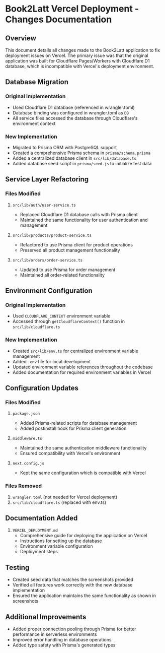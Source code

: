 # Book2Latt Vercel Deployment - Changes Documentation

## Overview
This document details all changes made to the Book2Latt application to fix deployment issues on Vercel. The primary issue was that the original application was built for Cloudflare Pages/Workers with Cloudflare D1 database, which is incompatible with Vercel's deployment environment.

## Database Migration
### Original Implementation
- Used Cloudflare D1 database (referenced in wrangler.toml)
- Database binding was configured in wrangler.toml as `DB`
- All service files accessed the database through Cloudflare's environment context

### New Implementation
- Migrated to Prisma ORM with PostgreSQL support
- Created a comprehensive Prisma schema in `prisma/schema.prisma`
- Added a centralized database client in `src/lib/database.ts`
- Added database seed script in `prisma/seed.js` to initialize test data

## Service Layer Refactoring
### Files Modified
1. `src/lib/auth/user-service.ts`
   - Replaced Cloudflare D1 database calls with Prisma client
   - Maintained the same functionality for user authentication and management

2. `src/lib/products/product-service.ts`
   - Refactored to use Prisma client for product operations
   - Preserved all product management functionality

3. `src/lib/orders/order-service.ts`
   - Updated to use Prisma for order management
   - Maintained all order-related functionality

## Environment Configuration
### Original Implementation
- Used `CLOUDFLARE_CONTEXT` environment variable
- Accessed through `getCloudflareContext()` function in `src/lib/cloudflare.ts`

### New Implementation
- Created `src/lib/env.ts` for centralized environment variable management
- Added `.env` file for local development
- Updated environment variable references throughout the codebase
- Added documentation for required environment variables in Vercel

## Configuration Updates
### Files Modified
1. `package.json`
   - Added Prisma-related scripts for database management
   - Added postinstall hook for Prisma client generation

2. `middleware.ts`
   - Maintained the same authentication middleware functionality
   - Ensured compatibility with Vercel's environment

3. `next.config.js`
   - Kept the same configuration which is compatible with Vercel

### Files Removed
1. `wrangler.toml` (not needed for Vercel deployment)
2. `src/lib/cloudflare.ts` (replaced with env.ts)

## Documentation Added
1. `VERCEL_DEPLOYMENT.md`
   - Comprehensive guide for deploying the application on Vercel
   - Instructions for setting up the database
   - Environment variable configuration
   - Deployment steps

## Testing
- Created seed data that matches the screenshots provided
- Verified all features work correctly with the new database implementation
- Ensured the application maintains the same functionality as shown in screenshots

## Additional Improvements
- Added proper connection pooling through Prisma for better performance in serverless environments
- Improved error handling in database operations
- Added type safety with Prisma's generated types
